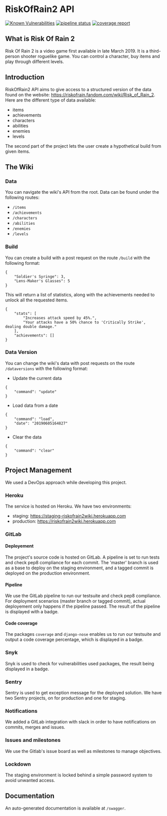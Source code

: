 # RiskOfRain2 API

[![Known Vulnerabilities](https://snyk.io/test/github/MathieuSoSlow/RiskOfRain2API/badge.svg?targetFile=requirements.txt)](https://snyk.io/test/github/MathieuSoSlow/RiskOfRain2API?targetFile=requirements.txt) [![pipeline status](https://gitlab.com/MathieuSoSlow/RiskOfRain2API/badges/master/pipeline.svg)](https://gitlab.com/MathieuSoSlow/RiskOfRain2API/commits/master) [![coverage report](https://gitlab.com/MathieuSoSlow/RiskOfRain2API/badges/master/coverage.svg)](https://gitlab.com/MathieuSoSlow/RiskOfRain2API/commits/master)


## What is Risk Of Rain 2

Risk Of Rain 2 is a video game first available in late March 2019. It is a third-person shooter roguelike game. You can control a character, buy items and play through different levels.

## Introduction

RiskOfRain2 API aims to give access to a structured version of the data found on the website: https://riskofrain.fandom.com/wiki/Risk_of_Rain_2.
Here are the different type of data available:
- items
- achievements
- characters
- abilities
- enemies
- levels

The second part of the project lets the user create a hypothetical build from given items.

## The Wiki

### Data

You can navigate the wiki's API from the root.
Data can be found under the following routes:
- `/items`
- `/achievements`
- `/characters`
- `/abilities`
- `/enemies`
- `/levels`


### Build

You can create a build with a post request on the route `/build` 
with the following format:
```
{
    "Soldier's Syringe": 3,
    "Lens-Maker's Glasses": 5
}
```
This will return a list of statistics, along with the achievements needed to unlock all the requested items.
```
{
    "stats": [
        "Increases attack speed by 45%.",
        "Your attacks have a 50% chance to 'Critically Strike', dealing double damage."
    ],
    "achievements": []
}
```

### Data Version

You can change the wiki's data with post requests on the route `/dataversions` with the following format:
- Update the current data
```
{
    "command": "update"
}
```
- Load data from a date
```
{
    "command": "load",
    "date": "20190605164827"
}
```
- Clear the data
```
{
    "command": "clear"
}
```


## Project Management

We used a DevOps approach while developing this project.

### Heroku

The service is hosted on Heroku. We have two environments:
- staging: https://staging-riskofrain2wiki.herokuapp.com
- production: https://riskofrain2wiki.herokuapp.com

### GitLab

#### Deployement

The project's source code is hosted on GitLab. A pipeline is set to run tests and check pep8 compliance for each commit.
The 'master' branch is used as a base to deploy on the staging environment, and a tagged commit is deployed on the production environment.

#### Pipeline

We use the GitLab pipeline to run our testsuite and check pep8 compliance. For deployment scenarios (master branch or tagged commit), actual deployement only happens if the pipeline passed. The result of the pipeline is displayed with a badge.

#### Code coverage

The packages `coverage` and `django-nose` enables us to run our testsuite and output a code coverage percentage, which is displayed in a badge.

### Snyk

Snyk is used to check for vulnerabilities used packages, the result being displayed in a badge.

### Sentry

Sentry is used to get exception message for the deployed solution. We have two Sentry projects, on for production and one for staging.

### Notifications

We added a GitLab integration with slack in order to have notifications on commits, merges and issues.

### Issues and milestones

We use the Gitlab's issue board as well as milestones to manage objectives.

### Lockdown

The staging environment is locked behind a simple password system to avoid unwanted access.

## Documentation

An auto-generated documentation is available at `/swagger`.